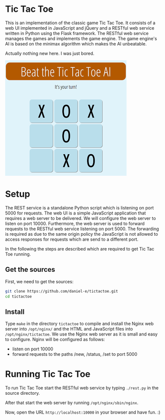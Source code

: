 # Tic Tac Toe

This is an implementation of the classic game Tic Tac Toe. It consists of a web UI implemented in JavaScript and jQuery and a RESTful web service written in Python using the Flask framework. The RESTful web service manages the games and implements the game engine. The game engine's AI is based on the minimax algorithm which makes the AI unbeatable.

Actually nothing new here. I was just bored.

![tic tac toe screenshot](screenshot.png)

# Setup

The REST service is a standalone Python script which is listening on port 5000 for requests. The web UI is a simple JavaScript application that requires a web server to be delivered. We will configure the web server to listen on port 10000. Furthermore, the web server is used to forward requests to the RESTful web service listening on port 5000. The forwarding is required as due to the same origin policy the JavaScript is not allowed to access responses for requests which are send to a different port.

In the following the steps are described which are required to get Tic Tac Toe running.

## Get the sources

First, we need to get the sources:

```bash
git clone https://github.com/daniel-e/tictactoe.git
cd tictactoe
```

## Install

Type `make` in the directory `tictactoe` to compile and install the Nginx web server into `/opt/nginx/` and the HTML and JavaScript files into `/opt/nginx/tictactoe`. We use the Nginx web server as it is small and easy to configure. Nginx will be configured as follows:

* listen on port 10000
* forward requests to the paths /new, /status, /set to port 5000

# Running Tic Tac Toe

To run Tic Tac Toe start the RESTful web service by typing `./rest.py` in the source directory.

After that start the web server by running `/opt/nginx/sbin/nginx`.

Now, open the URL `http://localhost:10000` in your browser and have fun. :)
